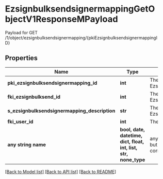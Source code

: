 # EzsignbulksendsignermappingGetObjectV1ResponseMPayload

Payload for GET /1/object/ezsignbulksendsignermapping/{pkiEzsignbulksendsignermappingID}

## Properties
Name | Type | Description | Notes
------------ | ------------- | ------------- | -------------
**pki_ezsignbulksendsignermapping_id** | **int** | The unique ID of the Ezsignbulksendsignermapping | 
**fki_ezsignbulksend_id** | **int** | The unique ID of the Ezsignbulksend | 
**s_ezsignbulksendsignermapping_description** | **str** | The description of the Ezsignbulksendsignermapping | 
**fki_user_id** | **int** | The unique ID of the User | [optional] 
**any string name** | **bool, date, datetime, dict, float, int, list, str, none_type** | any string name can be used but the value must be the correct type | [optional]

[[Back to Model list]](../README.md#documentation-for-models) [[Back to API list]](../README.md#documentation-for-api-endpoints) [[Back to README]](../README.md)


